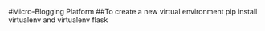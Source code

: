 #Micro-Blogging Platform
##To create a new virtual environment pip install virtualenv and virtualenv flask
  